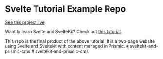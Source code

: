 # Svelte Tutorial Example Repo

[See this project live](https://lucid-murdock-988f01.netlify.app/).

Want to learn Svelte and SvelteKit? Check out [this tutorial](https://prismic.io/blog/svelte-sveltekit-tutorial).

This repo is the final product of the above tutorial. It is a two-page website using Svelte and Sveltekit with content managed in Prismic.
#   s v e l t e k i t - a n d - p r i s m i c - c m s  
 #   s v e l t e k i t - a n d - p r i s m i c - c m s  
 